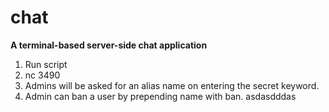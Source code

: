 # chat
**A terminal-based server-side chat application**

1. Run script
2. nc 3490
3. Admins will be asked for an alias name on entering the secret keyword.
4. Admin can ban a user by prepending name with ban.
asdasdddas